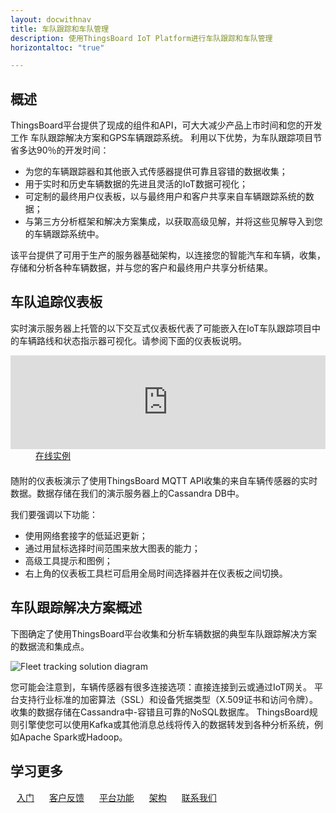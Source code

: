 ```yaml
---
layout: docwithnav
title: 车队跟踪和车队管理
description: 使用ThingsBoard IoT Platform进行车队跟踪和车队管理
horizontaltoc: "true"

---
```


## 概述

ThingsBoard平台提供了现成的组件和API，可大大减少产品上市时间和您的开发工作
车队跟踪解决方案和GPS车辆跟踪系统。
利用以下优势，为车队跟踪项目节省多达90％的开发时间：

 - 为您的车辆跟踪器和其他嵌入式传感器提供可靠且容错的数据收集；
 - 用于实时和历史车辆数据的先进且灵活的IoT数据可视化；
 - 可定制的最终用户仪表板，以与最终用户和客户共享来自车辆跟踪系统的数据；
 - 与第三方分析框架和解决方案集成，以获取高级见解，并将这些见解导入到您的车辆跟踪系统中。

该平台提供了可用于生产的服务器基础架构，以连接您的智能汽车和车辆，收集，存储和分析各种车辆数据，并与您的客户和最终用户共享分析结果。

## 车队追踪仪表板

实时演示服务器上托管的以下交互式仪表板代表了可能嵌入在IoT车队跟踪项目中的车辆路线和状态指示器可视化。请参阅下面的仪表板说明。

<iframe class="demoDashboardFrame" src="https://demo.thingsboard.io/dashboards/83cbe060-0edc-11e7-942c-bb0136cc33d0?publicId=963ab470-34c9-11e7-a7ce-bb0136cc33d0&source=docs" frameborder="0" width="100%"></iframe>
<div class="center" style="margin-bottom: 20px;">
    <a target="_blank" style="padding: 0 40px;" href="https://demo.thingsboard.io/dashboards/3d0bf910-ee09-11e6-b619-bb0136cc33d0?publicId=963ab470-34c9-11e7-a7ce-bb0136cc33d0&source=realtimeIotDashboards" class="button">在线实例</a>
</div>

随附的仪表板演示了使用ThingsBoard MQTT API收集的来自车辆传感器的实时数据。数据存储在我们的演示服务器上的Cassandra DB中。

我们要强调以下功能：

 - 使用网络套接字的低延迟更新；
 - 通过用鼠标选择时间范围来放大图表的能力；
 - 高级工具提示和图例；
 - 右上角的仪表板工具栏可启用全局时间选择器并在仪表板之间切换。

## 车队跟踪解决方案概述
 
下图确定了使用ThingsBoard平台收集和分析车辆数据的典型车队跟踪解决方案的数据流和集成点。

![Fleet tracking solution diagram](/images/iot-use-cases/fleet-tracking.svg)

您可能会注意到，车辆传感器有很多连接选项：直接连接到云或通过IoT网关。
平台支持行业标准的加密算法（SSL）和设备凭据类型（X.509证书和访问令牌）。
收集的数据存储在Cassandra中-容错且可靠的NoSQL数据库。
ThingsBoard规则引擎使您可以使用Kafka或其他消息总线将传入的数据转发到各种分析系统，例如Apache Spark或Hadoop。

## 学习更多

<a style="margin: 10px;" href="/docs/getting-started-guides/helloworld/" class="button">入门</a>
<a style="margin: 10px;" href="/industries/smart-buildings/" class="button">客户反馈</a>
<a style="margin: 10px;" href="/docs/#platform-features" class="button">平台功能</a>
<a style="margin: 10px;" href="/docs/reference/" class="button">架构</a>
<a style="margin: 10px;" href="/docs/contact-us/" class="button">联系我们</a>
